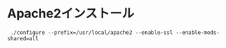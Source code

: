 ﻿# Apache2インストール

```clike
 ./configure --prefix=/usr/local/apache2 --enable-ssl --enable-mods-shared=all
```
